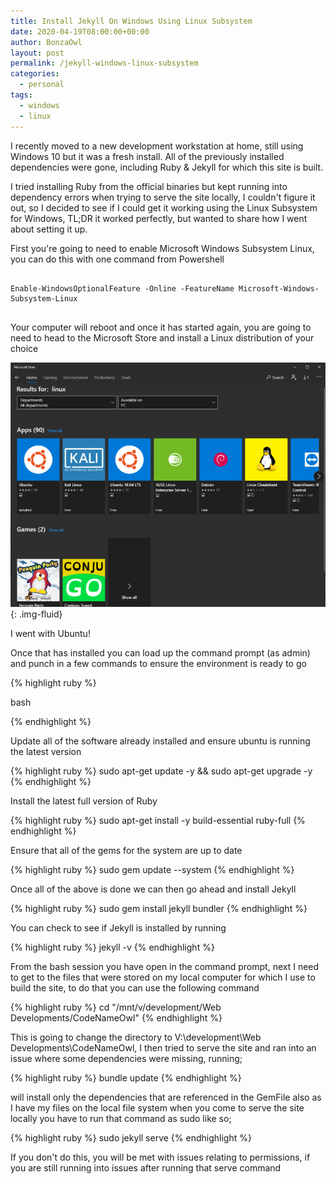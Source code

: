 ```yaml
---
title: Install Jekyll On Windows Using Linux Subsystem
date: 2020-04-19T08:00:00+00:00
author: BonzaOwl
layout: post
permalink: /jekyll-windows-linux-subsystem
categories:
  - personal
tags:
  - windows
  - linux
---
```


I recently moved to a new development workstation at home, still using Windows 10 but it was a fresh install. All of the previously installed dependencies were gone, including Ruby & Jekyll for which this site is built. 

I tried installing Ruby from the official binaries but kept running into dependency errors when trying to serve the site locally, I couldn't figure it out, so I decided to see if I could get it working using the Linux Subsystem for Windows, TL;DR it worked perfectly, but wanted to share how I went about setting it up.

First you're going to need to enable Microsoft Windows Subsystem Linux, you can do this with one command from Powershell

<pre>
    <code class="powershell">
Enable-WindowsOptionalFeature -Online -FeatureName Microsoft-Windows-Subsystem-Linux
    </code>
</pre>

Your computer will reboot and once it has started again, you are going to need to head to the Microsoft Store and install a Linux distribution of your choice 

![Linux in the Microsoft store](/assets/img/microsoft-store-linux.png){: .img-fluid}

I went with Ubuntu! 

Once that has installed you can load up the command prompt (as admin) and punch in a few commands to ensure the environment is ready to go

{% highlight ruby %}

bash

{% endhighlight %}




Update all of the software already installed and ensure ubuntu is running the latest version

{% highlight ruby %}
sudo apt-get update -y && sudo apt-get upgrade -y
{% endhighlight %}

Install the latest full version of Ruby

{% highlight ruby %}
sudo apt-get install -y build-essential ruby-full
{% endhighlight %}

Ensure that all of the gems for the system are up to date

{% highlight ruby %}
sudo gem update --system
{% endhighlight %}

Once all of the above is done we can then go ahead and install Jekyll

{% highlight ruby %}
sudo gem install jekyll bundler
{% endhighlight %}

You can check to see if Jekyll is installed by running 

{% highlight ruby %}
jekyll -v 
{% endhighlight %}

From the bash session you have open in the command prompt, next I need to get to the files that were stored on my local computer for which I use to build the site, to do that you can use the following command 

{% highlight ruby %}
cd "/mnt/v/development/Web Developments/CodeNameOwl"
{% endhighlight %}

This is going to change the directory to V:\development\Web Developments\CodeNameOwl, I then tried to serve the site and ran into an issue where some dependencies were missing, running;

{% highlight ruby %}
bundle update
{% endhighlight %}


will install only the dependencies that are referenced in the GemFile also as I have my files on the local file system when you come to serve the site locally you have to run that command as sudo like so;

{% highlight ruby %}
sudo jekyll serve
{% endhighlight %}

If you don't do this, you will be met with issues relating to permissions, if you are still running into issues after running that serve command 